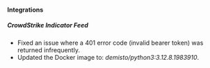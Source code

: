 
#### Integrations

##### CrowdStrike Indicator Feed

- Fixed an issue where a 401 error code (invalid bearer token) was returned infrequently.
- Updated the Docker image to: *demisto/python3:3.12.8.1983910*.

